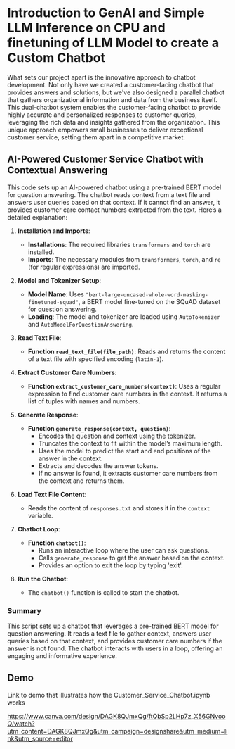 
# Introduction to GenAI and Simple LLM Inference on CPU and finetuning of LLM Model to create a Custom Chatbot

What sets our project apart is the innovative approach to chatbot development. Not only have we created a customer-facing chatbot that provides answers and solutions, but we've also designed a parallel chatbot that gathers organizational information and data from the business itself. This dual-chatbot system enables the customer-facing chatbot to provide highly accurate and personalized responses to customer queries, leveraging the rich data and insights gathered from the organization. This unique approach empowers small businesses to deliver exceptional customer service, setting them apart in a competitive market.


## AI-Powered Customer Service Chatbot with Contextual Answering

This code sets up an AI-powered chatbot using a pre-trained BERT model for question answering. The chatbot reads context from a text file and answers user queries based on that context. If it cannot find an answer, it provides customer care contact numbers extracted from the text. Here’s a detailed explanation:

1. **Installation and Imports**:
   - **Installations**: The required libraries `transformers` and `torch` are installed.
   - **Imports**: The necessary modules from `transformers`, `torch`, and `re` (for regular expressions) are imported.

2. **Model and Tokenizer Setup**:
   - **Model Name**: Uses `"bert-large-uncased-whole-word-masking-finetuned-squad"`, a BERT model fine-tuned on the SQuAD dataset for question answering.
   - **Loading**: The model and tokenizer are loaded using `AutoTokenizer` and `AutoModelForQuestionAnswering`.

3. **Read Text File**:
   - **Function `read_text_file(file_path)`**: Reads and returns the content of a text file with specified encoding (`latin-1`).

4. **Extract Customer Care Numbers**:
   - **Function `extract_customer_care_numbers(context)`**: Uses a regular expression to find customer care numbers in the context. It returns a list of tuples with names and numbers.

5. **Generate Response**:
   - **Function `generate_response(context, question)`**:
     - Encodes the question and context using the tokenizer.
     - Truncates the context to fit within the model’s maximum length.
     - Uses the model to predict the start and end positions of the answer in the context.
     - Extracts and decodes the answer tokens.
     - If no answer is found, it extracts customer care numbers from the context and returns them.

6. **Load Text File Content**:
   - Reads the content of `responses.txt` and stores it in the `context` variable.

7. **Chatbot Loop**:
   - **Function `chatbot()`**:
     - Runs an interactive loop where the user can ask questions.
     - Calls `generate_response` to get the answer based on the context.
     - Provides an option to exit the loop by typing 'exit'.

8. **Run the Chatbot**:
   - The `chatbot()` function is called to start the chatbot.

### Summary

This script sets up a chatbot that leverages a pre-trained BERT model for question answering. It reads a text file to gather context, answers user queries based on that context, and provides customer care numbers if the answer is not found. The chatbot interacts with users in a loop, offering an engaging and informative experience.
## Demo

Link to demo that illustrates how the Customer_Service_Chatbot.ipynb works

https://www.canva.com/design/DAGK8QJmxQg/ftQbSp2LHp7z_X56GNvooQ/watch?utm_content=DAGK8QJmxQg&utm_campaign=designshare&utm_medium=link&utm_source=editor